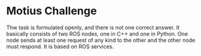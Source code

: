 # Motius Challenge

Thw task is formulated openly, and there is not one correct answer. It basically consists of two ROS nodes, one in C++ and one in Python. One node sends at least one request of any kind to the other and the other node must respond. It is based on ROS services.
